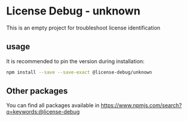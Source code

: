 # License Debug - unknown

This is an empty project for troubleshoot license identification

## usage

It is recommended to pin the version during installation:

```bash
npm install --save --save-exact @license-debug/unknown
```

## Other packages

You can find all packages available in https://www.npmjs.com/search?q=keywords:@license-debug
